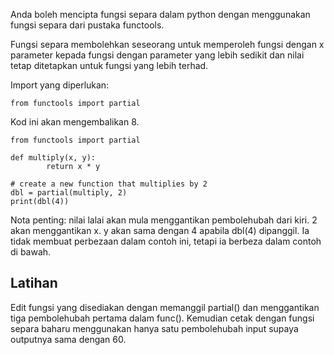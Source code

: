 Anda boleh mencipta fungsi separa dalam python dengan menggunakan fungsi separa dari pustaka functools.

Fungsi separa membolehkan seseorang untuk memperoleh fungsi dengan x parameter kepada fungsi dengan parameter yang lebih sedikit dan nilai tetap ditetapkan untuk fungsi yang lebih terhad.

Import yang diperlukan:

    from functools import partial

Kod ini akan mengembalikan 8.

    from functools import partial
    
    def multiply(x, y):
            return x * y
    
    # create a new function that multiplies by 2
    dbl = partial(multiply, 2)
    print(dbl(4))

Nota penting: nilai lalai akan mula menggantikan pembolehubah dari kiri. 2 akan menggantikan x.
y akan sama dengan 4 apabila dbl(4) dipanggil. Ia tidak membuat perbezaan dalam contoh ini, tetapi ia berbeza dalam contoh di bawah.

Latihan
--------
Edit fungsi yang disediakan dengan memanggil partial() dan menggantikan tiga pembolehubah pertama dalam func(). Kemudian cetak dengan fungsi separa baharu menggunakan hanya satu pembolehubah input supaya outputnya sama dengan 60.